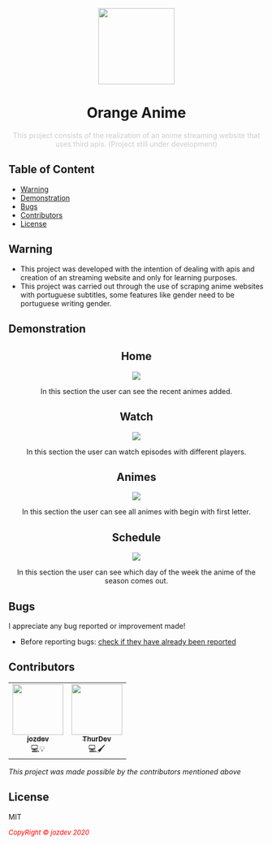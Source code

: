 <p align="center">
  <img src="https://image.flaticon.com/icons/png/512/835/835649.png" width=150px" align="center">
</p>
                                                                        
<h1 align="center">Orange Anime</h1>
<p align="center" style="color: #ccc;">
This project consists of the realization of an anime streaming website that uses third apis. (Project still under development)
</p>


## Table of Content

- [Warning](#warning)
- [Demonstration](#demonstration)
- [Bugs](#bugs)
- [Contributors](#contributors)
- [License](#license)



## Warning

- This project was developed with the intention of dealing with apis and creation of an streaming website and only for learning purposes.
- This project was carried out through the use of scraping anime websites with portuguese subtitles, some features like gender need to be portuguese writing gender.


## Demonstration 

<h2 align="center">Home</h1>
<p align="center">
 <img src="https://cdn.discordapp.com/attachments/708828143846424576/708847118168883300/Screenshot_at_May_10_02-03-28.png"  align="center">
 
 <p align="center">In this section the user can see the recent animes added.</p></p>

<h2 align="center">Watch</h1>
<p align="center">
 <img src="https://cdn.discordapp.com/attachments/708828143846424576/708847136560906292/Screenshot_at_May_10_02-04-18.png"  align="center">
 
 <p align="center">In this section the user can watch episodes with different players.</p></p>
      
<h2 align="center">Animes</h1>
<p align="center">
 <img src="https://cdn.discordapp.com/attachments/705466653499981824/705486062360723466/Screenshot_2.png"  align="center">
 
 <p align="center">In this section the user can see all animes with begin with first letter.</p></p>
         
<h2 align="center">Schedule</h1>
<p align="center">
 <img src="https://cdn.discordapp.com/attachments/708828143846424576/708847164046180442/Screenshot_at_May_10_02-04-26.png"  align="center">
 
 <p align="center">In this section the user can see which day of the week the anime of the season comes out.</p></p>
         
         
## Bugs

I appreciate any bug reported or improvement made!

- Before reporting bugs:
[check if they have already been reported](https://github.com/jozdev/Anime-Crawler-API/issues)
                                                                                                                                      
## Contributors

<table align="center">
  <tr>
    <td align="center"><a href="https://github.com/jozdev"><img src="https://avatars0.githubusercontent.com/u/58850639?s=460&u=7b99346947ef28fb23b98604356fd3b3013c418b&v=4" width="100px;" alt=""/><br /><sub><b>jozdev</b></sub></a><br /><a title="Code">💻💡</a></td>
    <td align="center"><a href="https://github.com/thurdev"><img src="https://avatars0.githubusercontent.com/u/34294813?s=400&u=725e4548b484417d368e03fb7c619bd3cbd0f12f&v=4" width="100px;" alt=""/><br /><sub><b>ThurDev</b></sub></a><br /><a title="Code">💻🖌️</a></td>
  </tr>
</table>

<i>This project was made possible by the contributors mentioned above</i>

## License

MIT


 <i style='text-align: center; color: red;font-size: 13px;'>CopyRight © jozdev 2020</i> 

